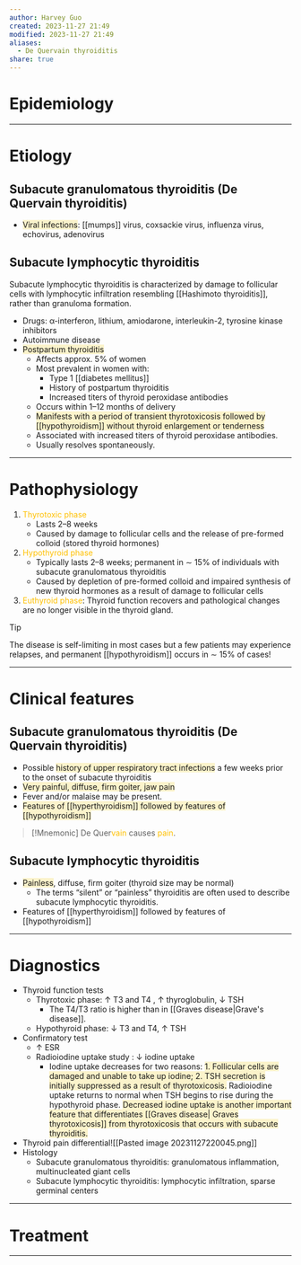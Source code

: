 ```yaml
---
author: Harvey Guo
created: 2023-11-27 21:49
modified: 2023-11-27 21:49
aliases:
  - De Quervain thyroiditis
share: true
---
```

# Epidemiology


---
# Etiology
## Subacute granulomatous thyroiditis (De Quervain thyroiditis)
- <span style="background:rgba(240, 200, 0, 0.2)">Viral infections</span>: [[mumps]] virus, coxsackie virus, influenza virus, echovirus, adenovirus
## Subacute lymphocytic thyroiditis
Subacute lymphocytic thyroiditis is characterized by damage to follicular cells with lymphocytic infiltration resembling [[Hashimoto thyroiditis]], rather than granuloma formation. 
- Drugs: α-interferon, lithium, amiodarone, interleukin-2, tyrosine kinase inhibitors
- Autoimmune disease 
- <span style="background:rgba(240, 200, 0, 0.2)">Postpartum thyroiditis</span>
	- Affects approx. 5% of women
	- Most prevalent in women with:
		- Type 1 [[diabetes mellitus]]
		- History of postpartum thyroiditis
		- Increased titers of thyroid peroxidase antibodies
	- Occurs within 1–12 months of delivery
	- <span style="background:rgba(240, 200, 0, 0.2)">Manifests with a period of transient thyrotoxicosis followed by [[hypothyroidism]] without thyroid enlargement or tenderness</span>
	- Associated with increased titers of thyroid peroxidase antibodies.
	- Usually resolves spontaneously.

---
# Pathophysiology
1. <font color="#ffc000">Thyrotoxic phase</font>
	- Lasts 2–8 weeks
	- Caused by damage to follicular cells and the release of pre-formed colloid (stored thyroid hormones)
2. <font color="#ffc000">Hypothyroid phase</font>
	- Typically lasts 2–8 weeks; permanent in ∼ 15% of individuals with subacute granulomatous thyroiditis 
	- Caused by depletion of pre-formed colloid and impaired synthesis of new thyroid hormones as a result of damage to follicular cells
3. <font color="#ffc000">Euthyroid phase</font>: Thyroid function recovers and pathological changes are no longer visible in the thyroid gland.
>[!tip] 
>The disease is self-limiting in most cases but a few patients may experience relapses, and permanent [[hypothyroidism]] occurs in ∼ 15% of cases!

---
# Clinical features
## Subacute granulomatous thyroiditis (De Quervain thyroiditis)
- Possible <span style="background:rgba(240, 200, 0, 0.2)">history of upper respiratory tract infections</span> a few weeks prior to the onset of subacute thyroiditis
- <span style="background:rgba(240, 200, 0, 0.2)">Very painful, diffuse, firm goiter, jaw pain </span>
- Fever and/or malaise may be present.
- <span style="background:rgba(240, 200, 0, 0.2)">Features of [[hyperthyroidism]] followed by features of [[hypothyroidism]]</span>
>[!Mnemonic] 
>De Quer<font color="#ffc000">vain</font> causes <font color="#ffc000">pain</font>.

## Subacute lymphocytic thyroiditis
- <span style="background:rgba(240, 200, 0, 0.2)">Painless</span>, diffuse, firm goiter (thyroid size may be normal)
	- The terms “silent” or “painless” thyroiditis are often used to describe subacute lymphocytic thyroiditis.
- Features of [[hyperthyroidism]] followed by features of [[hypothyroidism]]


---
# Diagnostics
- Thyroid function tests 
	- Thyrotoxic phase: ↑ T3 and T4 , ↑ thyroglobulin, ↓ TSH
		- The T4/T3 ratio is higher than in [[Graves disease|Grave's disease]].
	- Hypothyroid phase: ↓ T3 and T4, ↑ TSH
- Confirmatory test
	- ↑ ESR 
	- Radioiodine uptake study : ↓ iodine uptake 
		- Iodine uptake decreases for two reasons: <span style="background:rgba(240, 200, 0, 0.2)">1. Follicular cells are damaged and unable to take up iodine; 2. TSH secretion is initially suppressed as a result of thyrotoxicosis.</span> Radioiodine uptake returns to normal when TSH begins to rise during the hypothyroid phase. <span style="background:rgba(240, 200, 0, 0.2)">Decreased iodine uptake is another important feature that differentiates [[Graves disease| Graves thyrotoxicosis]] from thyrotoxicosis that occurs with subacute thyroiditis.</span>
- Thyroid pain differential![[Pasted image 20231127220045.png]]
- Histology 
	- Subacute granulomatous thyroiditis: granulomatous inflammation, multinucleated giant cells
	- Subacute lymphocytic thyroiditis: lymphocytic infiltration, sparse germinal centers

---
# Treatment


---
